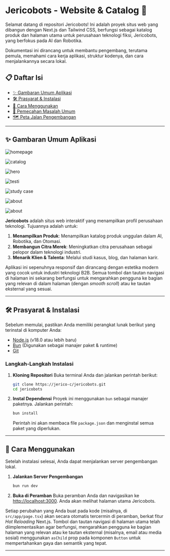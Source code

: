 # Jericobots - Website & Catalog 🤖

Selamat datang di repositori Jericobots! Ini adalah proyek situs web yang dibangun dengan Next.js dan Tailwind CSS, berfungsi sebagai katalog produk dan halaman utama untuk perusahaan teknologi fiksi, Jericobots, yang berfokus pada AI dan Robotika.

Dokumentasi ini dirancang untuk membantu pengembang, terutama pemula, memahami cara kerja aplikasi, struktur kodenya, dan cara menjalankannya secara lokal.

## 📋 Daftar Isi

  - [✨ Gambaran Umum Aplikasi](#gambaran-umum-aplikasi)
  - [🛠️ Prasyarat & Instalasi](#prasyarat--instalasi)
  - [🚀 Cara Menggunakan](#cara-menggunakan)
  - [🤔 Pemecahan Masalah Umum](#pemecahan-masalah-umum)
  - [🗺️ Peta Jalan Pengembangan](#peta-jalan-pengembangan)

-----

<a id="gambaran-umum-aplikasi"></a>
## ✨ Gambaran Umum Aplikasi
![homepage](screenshot/homepage.png)

![catalog](screenshot/catalog.png)

![hero](screenshot/hero.png)

![testi](screenshot/testimoni.png)

![study case](screenshot/studycase.png)

![about](screenshot/about.png)

![about](screenshot/about.png)


**Jericobots** adalah situs web interaktif yang menampilkan profil perusahaan teknologi. Tujuannya adalah untuk:

1.  **Menampilkan Produk**: Menampilkan katalog produk unggulan dalam AI, Robotika, dan Otomasi.
2.  **Membangun Citra Merek**: Meningkatkan citra perusahaan sebagai pelopor dalam teknologi industri.
3.  **Menarik Klien & Talenta**: Melalui studi kasus, blog, dan halaman karir.

Aplikasi ini sepenuhnya responsif dan dirancang dengan estetika modern yang cocok untuk industri teknologi B2B. Semua tombol dan tautan navigasi di halaman ini sekarang berfungsi untuk mengarahkan pengguna ke bagian yang relevan di dalam halaman (dengan *smooth scroll*) atau ke tautan eksternal yang sesuai.

-----

<a id="prasyarat--instalasi"></a>
## 🛠️ Prasyarat & Instalasi

Sebelum memulai, pastikan Anda memiliki perangkat lunak berikut yang terinstal di komputer Anda:

  * [Node.js](https://nodejs.org/) (v18.0 atau lebih baru)
  * [Bun](https://bun.sh/) (Digunakan sebagai manajer paket & runtime)
  * [Git](https://git-scm.com/)

### Langkah-Langkah Instalasi

1.  **Kloning Repositori**
    Buka terminal Anda dan jalankan perintah berikut:

    ```bash
    git clone https://jerico-c/jericobots.git
    cd jericobots
    ```

2.  **Instal Dependensi**
    Proyek ini menggunakan `bun` sebagai manajer paketnya. Jalankan perintah:

    ```bash
    bun install
    ```

    Perintah ini akan membaca file `package.json` dan menginstal semua paket yang diperlukan.

-----

<a id="cara-menggunakan"></a>
## 🚀 Cara Menggunakan

Setelah instalasi selesai, Anda dapat menjalankan server pengembangan lokal.

1.  **Jalankan Server Pengembangan**

    ```bash
    bun run dev
    ```

2.  **Buka di Peramban**
    Buka peramban Anda dan navigasikan ke [http://localhost:3000](http://localhost:3000). Anda akan melihat halaman utama Jericobots.

Setiap perubahan yang Anda buat pada kode (misalnya, di `src/app/page.tsx`) akan secara otomatis tercermin di peramban, berkat fitur *Hot Reloading* Next.js. Tombol dan tautan navigasi di halaman utama telah diimplementasikan agar berfungsi, mengarahkan pengguna ke bagian halaman yang relevan atau ke tautan eksternal (misalnya, email atau media sosial) menggunakan `asChild` prop pada komponen `Button` untuk mempertahankan gaya dan semantik yang tepat.

-----
